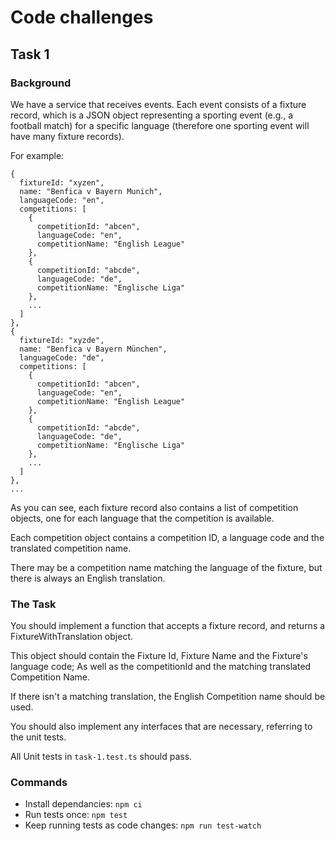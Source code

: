 # Code challenges

## Task 1

### Background

We have a service that receives events. Each event consists of a fixture record, which is a JSON object representing a sporting event (e.g., a football match) for a specific language (therefore one sporting event will have many fixture records).

For example:

```
{
  fixtureId: "xyzen",
  name: "Benfica v Bayern Munich",
  languageCode: "en",
  competitions: [
    {
      competitionId: "abcen",
      languageCode: "en",
      competitionName: "English League"
    },
    {
      competitionId: "abcde",
      languageCode: "de",
      competitionName: "Englische Liga"
    },
    ...
  ]
},
{
  fixtureId: "xyzde",
  name: "Benfica v Bayern München",
  languageCode: "de",
  competitions: [
    {
      competitionId: "abcen",
      languageCode: "en",
      competitionName: "English League"
    },
    {
      competitionId: "abcde",
      languageCode: "de",
      competitionName: "Englische Liga"
    },
    ...
  ]
},
...
```

As you can see, each fixture record also contains a list of competition objects, one for each language that the competition is available.

Each competition object contains a competition ID, a language code and the translated competition name.

There may be a competition name matching the language of the fixture, but there is always an English translation.

### The Task

You should implement a function that accepts a fixture record, and returns a FixtureWithTranslation object.

This object should contain the Fixture Id, Fixture Name and the Fixture's language code; As well as the competitionId and the matching translated Competition Name.

If there isn't a matching translation, the English Competition name should be used. 

You should also implement any interfaces that are necessary, referring to the unit tests.

All Unit tests in `task-1.test.ts` should pass.

### Commands

 * Install dependancies: `npm ci`
 * Run tests once: `npm test`
 * Keep running tests as code changes: `npm run test-watch`
